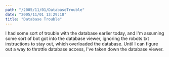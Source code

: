 ```yaml
---
path: "/2005/11/01/DatabaseTrouble" 
date: "2005/11/01 13:29:18" 
title: "Database Trouble" 
---
```

I had some sort of trouble with the database earlier today, and I'm assuming some sort of bot got into the database viewer, ignoring the robots.txt instructions to stay out, which overloaded the database. Until I can figure out a way to throttle database access, I've taken down the database viewer.